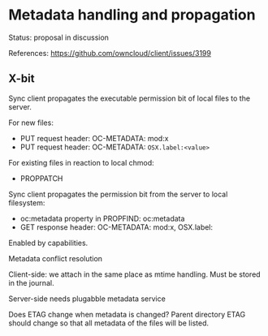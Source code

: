 Metadata handling and propagation
=================================

Status: proposal in discussion

References: https://github.com/owncloud/client/issues/3199

X-bit
-----

Sync client propagates the executable permission bit of local files to the server.

For new files:
 * PUT request header: OC-METADATA: mod:x
 * PUT request header: OC-METADATA: `OSX.label:<value>`

For existing files in reaction to local chmod:
 * PROPPATCH
 
Sync client propagates the permission bit from the server to local filesystem:

 * oc:metadata property in PROPFIND: oc:metadata
 * GET response header: OC-METADATA: mod:x, OSX.label:<value>
 


Enabled by capabilities.
 
 
Metadata conflict resolution

Client-side: we attach in the same place as mtime handling. Must be stored in the journal.

Server-side needs plugabble metadata service
 
Does ETAG change when metadata is changed? Parent directory ETAG should change so that all metadata of the files will be listed.






